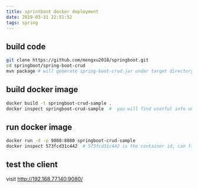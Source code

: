 ```yaml
---
title: sprintboot docker deployment
date: 2019-03-31 22:51:52
tags: spring
---
```


## build code
```bash
git clone https://github.com/mengxu2018/springboot.git
cd springboot/spring-boot-crud
mvn package # will generate spring-boot-crud.jar under target directory
```

## build docker image
```bash
docker build -t springboot-crud-sample .
docker inspect springboot-crud-sample  #  you will find userful info under node "ContainerConfig"
```

## run docker image
```bash
docker run -d -p 9080:8080 springboot-crud-sample
docker inspect 573fcd31c442  # 573fcd31c442 is the container id, can find "Mounts" here
```

## test the client
visit http://192.168.77.140:9080/